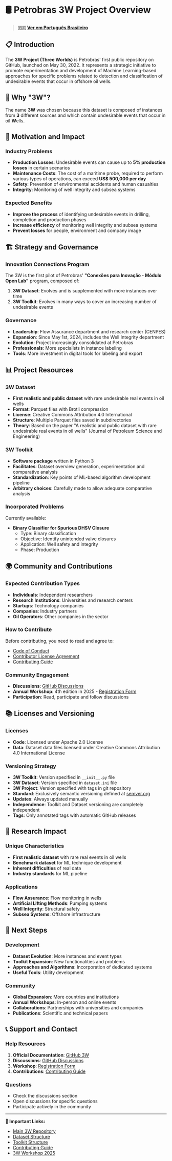 # 🛢️ Petrobras 3W Project Overview

> **🇧🇷 [Ver em Português Brasileiro](3W_OVERVIEW.md)**

## 📋 Introduction

The **3W Project (Three Worlds)** is Petrobras' first public repository on GitHub, launched on May 30, 2022. It represents a strategic initiative to promote experimentation and development of Machine Learning-based approaches for specific problems related to detection and classification of undesirable events that occur in offshore oil wells.

## 🎯 Why "3W"?

The name **3W** was chosen because this dataset is composed of instances from **3** different sources and which contain undesirable events that occur in oil **W**ells.

## 🚀 Motivation and Impact

### Industry Problems

- **Production Losses**: Undesirable events can cause up to **5% production losses** in certain scenarios
- **Maintenance Costs**: The cost of a maritime probe, required to perform various types of operations, can exceed **US$ 500,000 per day**
- **Safety**: Prevention of environmental accidents and human casualties
- **Integrity**: Monitoring of well integrity and subsea systems

### Expected Benefits

- **Improve the process** of identifying undesirable events in drilling, completion and production phases
- **Increase efficiency** of monitoring well integrity and subsea systems
- **Prevent losses** for people, environment and company image

## 🏗️ Strategy and Governance

### Innovation Connections Program

The 3W is the first pilot of Petrobras' **"Conexões para Inovação - Módulo Open Lab"** program, composed of:

1. **3W Dataset**: Evolves and is supplemented with more instances over time
2. **3W Toolkit**: Evolves in many ways to cover an increasing number of undesirable events

### Governance

- **Leadership**: Flow Assurance department and research center (CENPES)
- **Expansion**: Since May 1st, 2024, includes the Well Integrity department
- **Evolution**: Project increasingly consolidated at Petrobras
- **Professionals**: More specialists in instance labeling
- **Tools**: More investment in digital tools for labeling and export

## 📊 Project Resources

### 3W Dataset

- **First realistic and public dataset** with rare undesirable real events in oil wells
- **Format**: Parquet files with Brotli compression
- **License**: Creative Commons Attribution 4.0 International
- **Structure**: Multiple Parquet files saved in subdirectories
- **Theory**: Based on the paper "A realistic and public dataset with rare undesirable real events in oil wells" (Journal of Petroleum Science and Engineering)

### 3W Toolkit

- **Software package** written in Python 3
- **Facilitates**: Dataset overview generation, experimentation and comparative analysis
- **Standardization**: Key points of ML-based algorithm development pipeline
- **Arbitrary choices**: Carefully made to allow adequate comparative analysis

### Incorporated Problems

Currently available:

- **Binary Classifier for Spurious DHSV Closure**
  - Type: Binary classification
  - Objective: Identify unintended valve closures
  - Application: Well safety and integrity
  - Phase: Production

## 🌍 Community and Contributions

### Expected Contribution Types

- **Individuals**: Independent researchers
- **Research Institutions**: Universities and research centers
- **Startups**: Technology companies
- **Companies**: Industry partners
- **Oil Operators**: Other companies in the sector

### How to Contribute

Before contributing, you need to read and agree to:

- [Code of Conduct](https://github.com/petrobras/3W/blob/main/CODE_OF_CONDUCT.md)
- [Contributor License Agreement](https://github.com/petrobras/3W/blob/main/CLA.md)
- [Contributing Guide](https://github.com/petrobras/3W/blob/main/CONTRIBUTING.md)

### Community Engagement

- **Discussions**: [GitHub Discussions](https://github.com/petrobras/3W/discussions)
- **Annual Workshop**: 4th edition in 2025 - [Registration Form](https://forms.gle/cmLa2u4VaXd1T7qp8)
- **Participation**: Read, participate and follow discussions

## 📚 Licenses and Versioning

### Licenses

- **Code**: Licensed under Apache 2.0 License
- **Data**: Dataset data files licensed under Creative Commons Attribution 4.0 International License

### Versioning Strategy

- **3W Toolkit**: Version specified in `__init__.py` file
- **3W Dataset**: Version specified in `dataset.ini` file
- **3W Project**: Version specified with tags in git repository
- **Standard**: Exclusively semantic versioning defined at [semver.org](https://semver.org)
- **Updates**: Always updated manually
- **Independence**: Toolkit and Dataset versioning are completely independent
- **Tags**: Only annotated tags with automatic GitHub releases

## 🔬 Research Impact

### Unique Characteristics

- **First realistic dataset** with rare real events in oil wells
- **Benchmark dataset** for ML technique development
- **Inherent difficulties** of real data
- **Industry standards** for ML pipeline

### Applications

- **Flow Assurance**: Flow monitoring in wells
- **Artificial Lifting Methods**: Pumping systems
- **Well Integrity**: Structural safety
- **Subsea Systems**: Offshore infrastructure

## 🚀 Next Steps

### Development

- **Dataset Evolution**: More instances and event types
- **Toolkit Expansion**: New functionalities and problems
- **Approaches and Algorithms**: Incorporation of dedicated systems
- **Useful Tools**: Utility development

### Community

- **Global Expansion**: More countries and institutions
- **Annual Workshops**: In-person and online events
- **Collaborations**: Partnerships with universities and companies
- **Publications**: Scientific and technical papers

## 📞 Support and Contact

### Help Resources

1. **Official Documentation**: [GitHub 3W](https://github.com/petrobras/3W)
2. **Discussions**: [GitHub Discussions](https://github.com/petrobras/3W/discussions)
3. **Workshop**: [Registration Form](https://forms.gle/cmLa2u4VaXd1T7qp8)
4. **Contributions**: [Contributing Guide](https://github.com/petrobras/3W/blob/main/CONTRIBUTING.md)

### Questions

- Check the discussions section
- Open discussions for specific questions
- Participate actively in the community

---

**🔗 Important Links:**

- [Main 3W Repository](https://github.com/petrobras/3W)
- [Dataset Structure](https://github.com/petrobras/3W/blob/main/3W_DATASET_STRUCTURE.md)
- [Toolkit Structure](https://github.com/petrobras/3W/blob/main/3W_TOOLKIT_STRUCTURE.md)
- [Contributing Guide](https://github.com/petrobras/3W/blob/main/CONTRIBUTING.md)
- [3W Workshop 2025](https://forms.gle/cmLa2u4VaXd1T7qp8)
